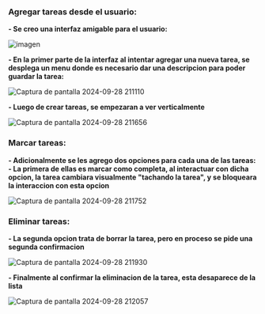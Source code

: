 ### Agregar tareas desde el usuario:
**- Se creo una interfaz amigable para el usuario:**

![imagen](https://github.com/user-attachments/assets/cee27bbe-91fa-4b83-be86-072e51a3b611)

**- En la primer parte de la interfaz al intentar agregar una nueva tarea, se desplega un menu donde es necesario dar una descripcion para poder guardar la tarea:**

![Captura de pantalla 2024-09-28 211110](https://github.com/user-attachments/assets/d3b919f4-0cec-4a75-ac3a-cd4a01550616)

**- Luego de crear tareas, se empezaran a ver verticalmente**

![Captura de pantalla 2024-09-28 211656](https://github.com/user-attachments/assets/cf13bf8c-952d-4784-8ae1-be75bd4072ad)

### Marcar tareas:
**- Adicionalmente se les agrego dos opciones para cada una de las tareas:**
**- La primera de ellas es marcar como completa, al interactuar con dicha opcion, la tarea cambiara visualmente "tachando la tarea", y se bloqueara la interaccion con esta opcion**

![Captura de pantalla 2024-09-28 211752](https://github.com/user-attachments/assets/f6c3ba1e-6909-42ed-8c78-e60ad034fc4b)

### Eliminar tareas:
**- La segunda opcion trata de borrar la tarea, pero en proceso se pide una segunda confirmacion**

![Captura de pantalla 2024-09-28 211930](https://github.com/user-attachments/assets/543df590-239d-4f6f-abe3-3ad87cfbf92c)

**- Finalmente al confirmar la eliminacion de la tarea, esta desaparece de la lista**

![Captura de pantalla 2024-09-28 212057](https://github.com/user-attachments/assets/1f65b591-1627-4165-94de-fa584603c9c0)

